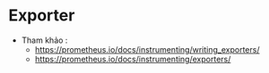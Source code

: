 # Exporter
- Tham khảo : 
    - https://prometheus.io/docs/instrumenting/writing_exporters/
    - https://prometheus.io/docs/instrumenting/exporters/